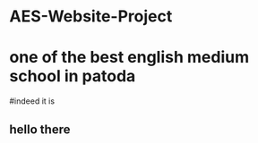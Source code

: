 # AES-Website-Project

# one of the best english medium school in patoda

#indeed it is

## hello there

